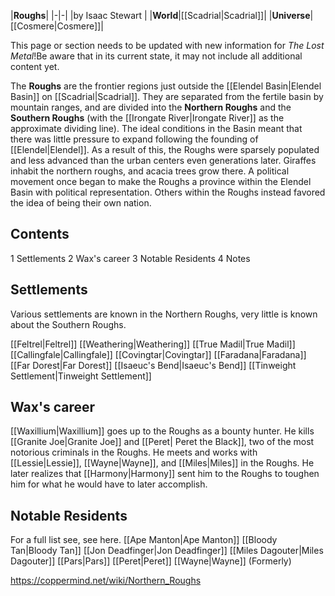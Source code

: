 |**Roughs**|
|-|-|
|by  Isaac Stewart |
|**World**|[[Scadrial\|Scadrial]]|
|**Universe**|[[Cosmere\|Cosmere]]|

This page or section needs to be updated with new information for *The Lost Metal*!Be aware that in its current state, it may not include all additional content yet.

The **Roughs** are the frontier regions just outside the [[Elendel Basin\|Elendel Basin]] on [[Scadrial\|Scadrial]]. They are separated from the fertile basin by mountain ranges, and are divided into the **Northern Roughs** and the **Southern Roughs** (with the [[Irongate River\|Irongate River]] as the approximate dividing line).
The ideal conditions in the Basin meant that there was little pressure to expand following the founding of [[Elendel\|Elendel]]. As a result of this, the Roughs were sparsely populated and less advanced than the urban centers even generations later.
Giraffes inhabit the northern roughs, and acacia trees grow there. A political movement once began to make the Roughs a province within the Elendel Basin with political representation. Others within the Roughs instead favored the idea of being their own nation.

## Contents

1 Settlements
2 Wax's career
3 Notable Residents
4 Notes


## Settlements
Various settlements are known in the Northern Roughs, very little is known about the Southern Roughs.

[[Feltrel\|Feltrel]]
[[Weathering\|Weathering]]
[[True Madil\|True Madil]]
[[Callingfale\|Callingfale]]
[[Covingtar\|Covingtar]]
[[Faradana\|Faradana]]
[[Far Dorest\|Far Dorest]]
[[Isaeuc's Bend\|Isaeuc's Bend]]
[[Tinweight Settlement\|Tinweight Settlement]]
## Wax's career
[[Waxillium\|Waxillium]] goes up to the Roughs as a bounty hunter. He kills [[Granite Joe\|Granite Joe]] and [[Peret\| Peret the Black]], two of the most notorious criminals in the Roughs. He meets and works with [[Lessie\|Lessie]], [[Wayne\|Wayne]], and [[Miles\|Miles]] in the Roughs. He later realizes that [[Harmony\|Harmony]] sent him to the Roughs to toughen him for what he would have to later accomplish.

## Notable Residents
For a full list see, see here.
[[Ape Manton\|Ape Manton]]
[[Bloody Tan\|Bloody Tan]]
[[Jon Deadfinger\|Jon Deadfinger]]
[[Miles Dagouter\|Miles Dagouter]]
[[Pars\|Pars]]
[[Peret\|Peret]]
[[Wayne\|Wayne]] (Formerly)


https://coppermind.net/wiki/Northern_Roughs